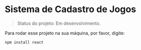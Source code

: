 # Sistema de Cadastro de Jogos

> Status do projeto: Em desenvolvimento.

Para rodar esse projeto na sua máquina, por favor, digite:

```
npm install react
```
